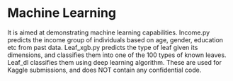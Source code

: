 # Machine Learning
It is aimed at demonstrating machine learning capabilities.
Income.py predicts the income group of individuals based on age, gender, education etc from past data.
Leaf_xgb.py predicts the type of leaf given its dimensions, and classifies them into one of the 100 types of known leaves.
Leaf_dl classifies them using deep learning algorithm.
These are used for Kaggle submissions, and does NOT contain any confidential code.
